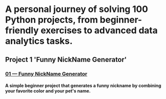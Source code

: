 # A personal journey of solving 100 Python projects, from beginner-friendly exercises to advanced data analytics tasks.

## Project 1 'Funny NickName Generator'
### [01 — Funny NickName Generator](./nick_name_generator)
#### A simple beginner project that generates a funny nickname by combining your favorite color and your pet's name.

